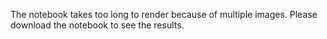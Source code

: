 The notebook takes too long to render because of multiple images.
Please download the notebook to see the results.
